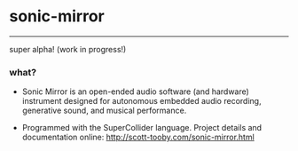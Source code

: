# sonic-mirror
---
super alpha!  (work in progress!)

### what?
* Sonic Mirror is an open-ended audio software (and hardware) instrument designed for autonomous embedded audio recording, generative sound, and musical performance.

* Programmed with the SuperCollider language.  Project details and documentation online:  http://scott-tooby.com/sonic-mirror.html

